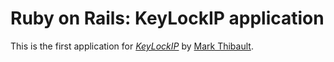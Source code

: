 # Ruby on Rails: KeyLockIP application

This is the first application for [*KeyLockIP*](http://keylockip.com/) by [Mark Thibault](http://www.rocx.com).